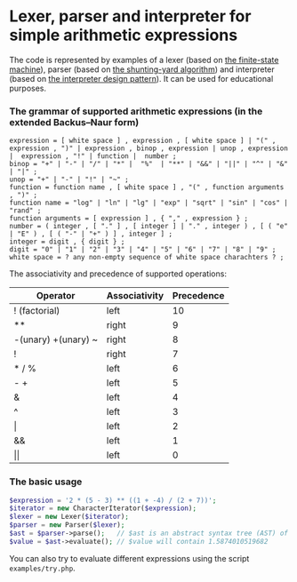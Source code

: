 # Lexer, parser and interpreter for simple arithmetic expressions

The code is represented by examples of a lexer (based on [the finite-state machine](https://en.wikipedia.org/wiki/Finite-state_machine)), parser (based on [the shunting-yard algorithm](https://en.wikipedia.org/wiki/Shunting-yard_algorithm)) and interpreter (based on [the interpreter design pattern](https://en.wikipedia.org/wiki/Interpreter_pattern)). It can be used for educational purposes.

### The grammar of supported arithmetic expressions (in the extended Backus–Naur form)

```EBNF
expression = [ white space ] , expression , [ white space ] | "(" , expression , ")" | expression , binop , expression | unop , expression |  expression , "!" | function |  number ;
binop = "+" | "-" | "/" | "*" |  "%"  | "**" | "&&" | "||" | "^" | "&" | "|" ;
unop = "+" | "-" | "!" | "~" ;
function = function name , [ white space ] , "(" , function arguments , ")" ;
function name = "log" | "ln" | "lg" | "exp" | "sqrt" | "sin" | "cos" | "rand" ;
function arguments = [ expression ] , { "," , expression } ;
number = ( integer , [ "." ] , [ integer ] | "." , integer ) , [ ( "e" | "E" ) , [ ( "-" | "+" ) ] , integer ] ;
integer = digit , { digit } ;
digit = "0" | "1" | "2" | "3" | "4" | "5" | "6" | "7" | "8" | "9" ;
white space = ? any non-empty sequence of white space charachters ? ;
```

The associativity and precedence of supported operations:

Operator | Associativity | Precedence
---------|---------------|-----------
! (factorial) | left     | 10
**       | right         | 9
-(unary) +(unary) ~ | right | 8
!        | right         | 7
\* / %   | left          | 6
\- +     | left          | 5
&        | left          | 4
^        | left          | 3
\|       | left          | 2
&&       | left          | 1
\|\|     | left          | 0

### The basic usage

```php
$expression = '2 * (5 - 3) ** ((1 + -4) / (2 + 7))';
$iterator = new CharacterIterator($expression);
$lexer = new Lexer($iterator);
$parser = new Parser($lexer);
$ast = $parser->parse();   // $ast is an abstract syntax tree (AST) of an expression
$value = $ast->evaluate(); // $value will contain 1.5874010519682
```

You can also try to evaluate different expressions using the script `examples/try.php`.
